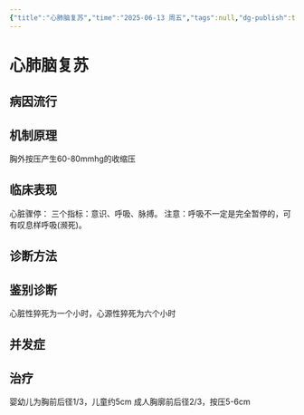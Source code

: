 ```yaml
---
{"title":"心肺脑复苏","time":"2025-06-13 周五","tags":null,"dg-publish":true,"permalink":"/200 学习/214 急诊与灾难医学/第16章 心肺脑复苏/心肺脑复苏/","dgPassFrontmatter":true,"created":"2025-06-13T14:14:50.542+08:00","updated":"2025-06-13T14:24:48.467+08:00"}
---
```


# 心肺脑复苏
## 病因流行
## 机制原理
胸外按压产生60-80mmhg的收缩压
## 临床表现
心脏骤停：
三个指标：意识、呼吸、脉搏。
注意：呼吸不一定是完全暂停的，可有叹息样呼吸(濒死)。
## 诊断方法
## 鉴别诊断
心脏性猝死为一个小时，心源性猝死为六个小时
## 并发症
## 治疗
婴幼儿为胸前后径1/3，儿童约5cm
成人胸廓前后径2/3，按压5-6cm
















































































































































































































































































































































































































































